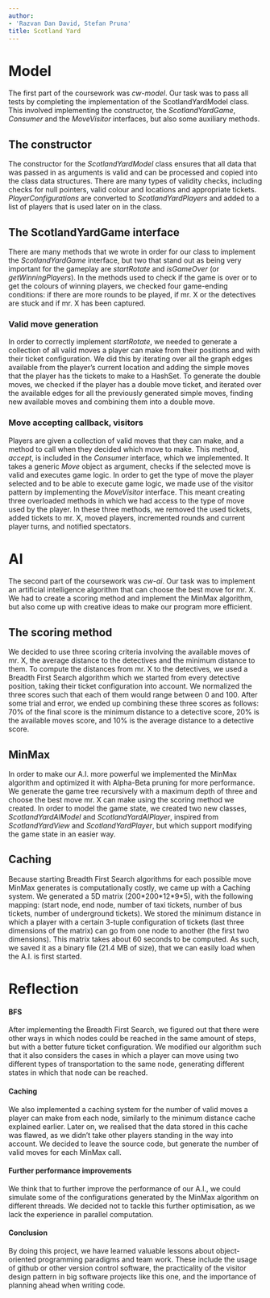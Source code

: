 ```yaml
---
author:
- 'Razvan Dan David, Stefan Pruna'
title: Scotland Yard
---
```


Model
=====

The first part of the coursework was *cw-model*. Our task was to pass
all tests by completing the implementation of the ScotlandYardModel
class. This involved implementing the constructor, the
*ScotlandYardGame*, *Consumer* and the *MoveVisitor* interfaces, but
also some auxiliary methods.

The constructor
---------------

The constructor for the *ScotlandYardModel* class ensures that all data
that was passed in as arguments is valid and can be processed and copied
into the class data structures. There are many types of validity checks,
including checks for null pointers, valid colour and locations and
appropriate tickets. *PlayerConfigurations* are converted to
*ScotlandYardPlayers* and added to a list of players that is used later
on in the class.

The ScotlandYardGame interface
------------------------------

There are many methods that we wrote in order for our class to implement
the *ScotlandYardGame* interface, but two that stand out as being very
important for the gameplay are *startRotate* and *isGameOver* (or
*getWinningPlayers*). In the methods used to check if the game is over
or to get the colours of winning players, we checked four game-ending
conditions: if there are more rounds to be played, if mr. X or the
detectives are stuck and if mr. X has been captured.

### Valid move generation

In order to correctly implement *startRotate*, we needed to generate a
collection of all valid moves a player can make from their positions and
with their ticket configuration. We did this by iterating over all the
graph edges available from the player’s current location and adding the
simple moves that the player has the tickets to make to a HashSet. To
generate the double moves, we checked if the player has a double move
ticket, and iterated over the available edges for all the previously
generated simple moves, finding new available moves and combining them
into a double move.

### Move accepting callback, visitors

Players are given a collection of valid moves that they can make, and a
method to call when they decided which move to make. This method,
*accept*, is included in the *Consumer* interface, which we implemented.
It takes a generic *Move* object as argument, checks if the selected
move is valid and executes game logic. In order to get the type of move
the player selected and to be able to execute game logic, we made use of
the visitor pattern by implementing the *MoveVisitor* interface. This
meant creating three overloaded methods in which we had access to the
type of move used by the player. In these three methods, we removed the
used tickets, added tickets to mr. X, moved players, incremented rounds
and current player turns, and notified spectators.

AI
==

The second part of the coursework was *cw-ai*. Our task was to implement
an artificial intelligence algorithm that can choose the best move for
mr. X. We had to create a scoring method and implement the MinMax
algorithm, but also come up with creative ideas to make our program more
efficient.

The scoring method
------------------

We decided to use three scoring criteria involving the available moves
of mr. X, the average distance to the detectives and the minimum
distance to them. To compute the distances from mr. X to the detectives,
we used a Breadth First Search algorithm which we started from every
detective position, taking their ticket configuration into account. We
normalized the three scores such that each of them would range between 0
and 100. After some trial and error, we ended up combining these three
scores as follows: 70% of the final score is the minimum distance to a
detective score, 20% is the available moves score, and 10% is the
average distance to a detective score.

MinMax
------

In order to make our A.I. more powerful we implemented the MinMax
algorithm and optimized it with Alpha-Beta pruning for more performance.
We generate the game tree recursively with a maximum depth of three and
choose the best move mr. X can make using the scoring method we created.
In order to model the game state, we created two new classes,
*ScotlandYardAIModel* and *ScotlandYardAIPlayer*, inspired from
*ScotlandYardView* and *ScotlandYardPlayer*, but which support modifying
the game state in an easier way.

Caching
-------

Because starting Breadth First Search algorithms for each possible move
MinMax generates is computationally costly, we came up with a Caching
system. We generated a 5D matrix (200\*200\*12\*9\*5), with the
following mapping: (start node, end node, number of taxi tickets, number
of bus tickets, number of underground tickets). We stored the minimum
distance in which a player with a certain 3-tuple configuration of
tickets (last three dimensions of the matrix) can go from one node to
another (the first two dimensions). This matrix takes about 60 seconds
to be computed. As such, we saved it as a binary file (21.4 MB of size),
that we can easily load when the A.I. is first started.

Reflection
==========

#### BFS

After implementing the Breadth First Search, we figured out that there
were other ways in which nodes could be reached in the same amount of
steps, but with a better future ticket configuration. We modified our
algorithm such that it also considers the cases in which a player can
move using two different types of transportation to the same node,
generating different states in which that node can be reached.

#### Caching

We also implemented a caching system for the number of valid moves a
player can make from each node, similarly to the minimum distance cache
explained earlier. Later on, we realised that the data stored in this
cache was flawed, as we didn’t take other players standing in the way
into account. We decided to leave the source code, but generate the
number of valid moves for each MinMax call.

#### Further performance improvements

We think that to further improve the performance of our A.I., we could
simulate some of the configurations generated by the MinMax algorithm on
different threads. We decided not to tackle this further optimisation,
as we lack the experience in parallel computation.

#### Conclusion

By doing this project, we have learned valuable lessons about
object-oriented programming paradigms and team work. These include the
usage of github or other version control software, the practicality of
the visitor design pattern in big software projects like this one, and
the importance of planning ahead when writing code.

